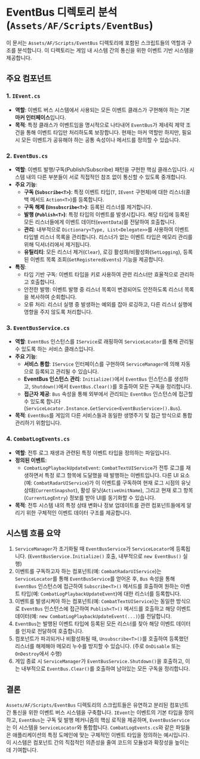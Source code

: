 # EventBus 디렉토리 분석 (`Assets/AF/Scripts/EventBus`)

이 문서는 `Assets/AF/Scripts/EventBus` 디렉토리에 포함된 스크립트들의 역할과 구조를 분석합니다. 이 디렉토리는 게임 내 시스템 간의 통신을 위한 이벤트 기반 시스템을 제공합니다.

## 주요 컴포넌트

### 1. `IEvent.cs`

-   **역할**: 이벤트 버스 시스템에서 사용되는 모든 이벤트 클래스가 구현해야 하는 기본 **마커 인터페이스**입니다.
-   **목적**: 특정 클래스가 이벤트임을 명시적으로 나타내어 `EventBus`가 제네릭 제약 조건을 통해 이벤트 타입만 처리하도록 보장합니다. 현재는 마커 역할만 하지만, 필요 시 모든 이벤트가 공유해야 하는 공통 속성이나 메서드를 정의할 수 있습니다.

### 2. `EventBus.cs`

-   **역할**: 이벤트 발행/구독(Publish/Subscribe) 패턴을 구현한 핵심 클래스입니다. 시스템 내의 다른 부분들이 서로 직접적인 참조 없이 통신할 수 있도록 중개합니다.
-   **주요 기능**:
    -   **구독 (`Subscribe<T>`)**: 특정 이벤트 타입(`T`, `IEvent` 구현체)에 대한 리스너(콜백 메서드 `Action<T>`)를 등록합니다.
    -   **구독 해제 (`Unsubscribe<T>`)**: 등록된 리스너를 제거합니다.
    -   **발행 (`Publish<T>`)**: 특정 타입의 이벤트를 발생시킵니다. 해당 타입에 등록된 모든 리스너들에게 이벤트 데이터(`eventData`)를 전달하여 호출합니다.
    -   **관리**: 내부적으로 `Dictionary<Type, List<Delegate>>`를 사용하여 이벤트 타입별 리스너 목록을 관리합니다. 리스너가 없는 이벤트 타입은 메모리 관리를 위해 딕셔너리에서 제거됩니다.
    -   **유틸리티**: 모든 리스너 제거(`Clear`), 로깅 활성화/비활성화(`SetLogging`), 등록된 이벤트 목록 조회(`GetRegisteredEvents`) 기능을 제공합니다.
-   **특징**:
    -   타입 기반 구독: 이벤트 타입을 키로 사용하여 관련 리스너만 효율적으로 관리하고 호출합니다.
    -   안전한 발행: 이벤트 발행 중 리스너 목록이 변경되어도 안전하도록 리스너 목록을 복사하여 순회합니다.
    -   오류 처리: 리스너 실행 중 발생하는 예외를 잡아 로깅하고, 다른 리스너 실행에 영향을 주지 않도록 처리합니다.

### 3. `EventBusService.cs`

-   **역할**: `EventBus` 인스턴스를 `IService`로 래핑하여 `ServiceLocator`를 통해 관리될 수 있도록 하는 서비스 클래스입니다.
-   **주요 기능**:
    -   **서비스 통합**: `IService` 인터페이스를 구현하여 `ServiceManager`에 의해 자동으로 등록되고 관리될 수 있습니다.
    -   **EventBus 인스턴스 관리**: `Initialize()`에서 `EventBus` 인스턴스를 생성하고, `Shutdown()`에서 `EventBus.Clear()`를 호출하여 모든 구독을 정리합니다.
    -   **접근자 제공**: `Bus` 속성을 통해 외부에서 관리되는 `EventBus` 인스턴스에 접근할 수 있도록 합니다 (`ServiceLocator.Instance.GetService<EventBusService>().Bus`).
-   **목적**: `EventBus`를 게임의 다른 서비스들과 동일한 생명주기 및 접근 방식으로 통합 관리하기 위함입니다.

### 4. `CombatLogEvents.cs`

-   **역할**: 전투 로그 재생과 관련된 특정 이벤트 타입을 정의하는 파일입니다.
-   **정의된 이벤트**:
    -   `CombatLogPlaybackUpdateEvent`: `CombatTextUIService`가 전투 로그를 재생하면서 특정 로그 항목에 도달했을 때 발행하는 이벤트입니다. 다른 UI 요소(예: `CombatRadarUIService`)가 이 이벤트를 구독하여 현재 로그 시점의 유닛 상태(`CurrentSnapshot`), 활성 유닛(`ActiveUnitName`), 그리고 현재 로그 항목(`CurrentLogEntry`) 정보를 받아 UI를 동기화할 수 있습니다.
-   **목적**: 전투 시스템 내의 특정 상태 변화나 정보 업데이트를 관련 컴포넌트들에게 알리기 위한 구체적인 이벤트 데이터 구조를 제공합니다.

## 시스템 흐름 요약

1.  `ServiceManager`가 초기화될 때 `EventBusService`가 `ServiceLocator`에 등록됩니다. (`EventBusService.Initialize()` 호출, 내부적으로 `new EventBus()` 실행)
2.  이벤트를 구독하고자 하는 컴포넌트(예: `CombatRadarUIService`)는 `ServiceLocator`를 통해 `EventBusService`를 얻어온 후, `Bus` 속성을 통해 `EventBus` 인스턴스에 접근하여 `Subscribe<T>()` 메서드를 호출하여 원하는 이벤트 타입(예: `CombatLogPlaybackUpdateEvent`)에 대한 리스너를 등록합니다.
3.  이벤트를 발생시켜야 하는 컴포넌트(예: `CombatTextUIService`)는 동일한 방식으로 `EventBus` 인스턴스에 접근하여 `Publish<T>()` 메서드를 호출하고 해당 이벤트 데이터(예: `new CombatLogPlaybackUpdateEvent(...)`)를 전달합니다.
4.  `EventBus`는 발행된 이벤트 타입에 등록된 모든 리스너를 찾아 해당 이벤트 데이터를 인자로 전달하여 호출합니다.
5.  컴포넌트가 파괴되거나 비활성화될 때, `Unsubscribe<T>()`를 호출하여 등록했던 리스너를 해제해야 메모리 누수를 방지할 수 있습니다. (주로 `OnDisable` 또는 `OnDestroy`에서 수행)
6.  게임 종료 시 `ServiceManager`가 `EventBusService.Shutdown()`을 호출하고, 이는 내부적으로 `EventBus.Clear()`를 호출하여 남아있는 모든 구독을 정리합니다.

## 결론

`Assets/AF/Scripts/EventBus` 디렉토리의 스크립트들은 유연하고 분리된 컴포넌트 간 통신을 위한 이벤트 버스 시스템을 구축합니다. `IEvent`는 이벤트의 기본 타입을 정의하고, `EventBus`는 구독 및 발행 메커니즘의 핵심 로직을 제공하며, `EventBusService`는 이 시스템을 `ServiceLocator`와 통합합니다. `CombatLogEvents.cs`와 같은 파일들은 애플리케이션의 특정 도메인에 맞는 구체적인 이벤트 타입을 정의하는 예시입니다. 이 시스템은 컴포넌트 간의 직접적인 의존성을 줄여 코드의 모듈성과 확장성을 높이는 데 기여합니다. 
